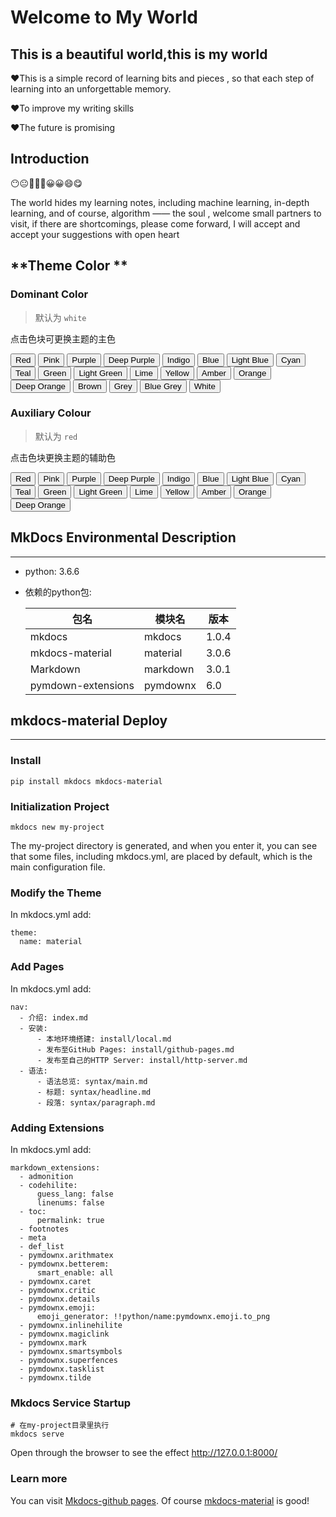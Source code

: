 # Welcome to My World

## **This is a beautiful world,this is my world**

❤️This is a simple record of learning bits and pieces , so that each step of learning into an unforgettable memory.

❤️To improve my writing skills

❤️The future is promising



## **Introduction**

😶😐🤨🤨🙂😀😀😄😋

The world hides my learning notes, including machine learning, in-depth learning, and of course, algorithm —— the soul , welcome  small partners to visit, if there are shortcomings, please come forward, I will accept and accept your suggestions with open heart



## **Theme  Color **

### **Dominant Color**

> 默认为 `white`

点击色块可更换主题的主色

<div id="color-button">
<button data-md-color-primary="red">Red</button>
<button data-md-color-primary="pink">Pink</button>
<button data-md-color-primary="purple">Purple</button>
<button data-md-color-primary="deep-purple">Deep Purple</button>
<button data-md-color-primary="indigo">Indigo</button>
<button data-md-color-primary="blue">Blue</button>
<button data-md-color-primary="light-blue">Light Blue</button>
<button data-md-color-primary="cyan">Cyan</button>
<button data-md-color-primary="teal">Teal</button>
<button data-md-color-primary="green">Green</button>
<button data-md-color-primary="light-green">Light Green</button>
<button data-md-color-primary="lime">Lime</button>
<button data-md-color-primary="yellow">Yellow</button>
<button data-md-color-primary="amber">Amber</button>
<button data-md-color-primary="orange">Orange</button>
<button data-md-color-primary="deep-orange">Deep Orange</button>
<button data-md-color-primary="brown">Brown</button>
<button data-md-color-primary="grey">Grey</button>
<button data-md-color-primary="blue-grey">Blue Grey</button>
<button data-md-color-primary="white">White</button>
</div>

<script>
  var buttons = document.querySelectorAll("button[data-md-color-primary]");
  Array.prototype.forEach.call(buttons, function(button) {
    button.addEventListener("click", function() {
      document.body.dataset.mdColorPrimary = this.dataset.mdColorPrimary;
      localStorage.setItem("data-md-color-primary",this.dataset.mdColorPrimary);
    })
  })
</script>





### Auxiliary Colour

> 默认为 `red`

点击色块更换主题的辅助色



<div id="color-button">
<button data-md-color-accent="red">Red</button>
<button data-md-color-accent="pink">Pink</button>
<button data-md-color-accent="purple">Purple</button>
<button data-md-color-accent="deep-purple">Deep Purple</button>
<button data-md-color-accent="indigo">Indigo</button>
<button data-md-color-accent="blue">Blue</button>
<button data-md-color-accent="light-blue">Light Blue</button>
<button data-md-color-accent="cyan">Cyan</button>
<button data-md-color-accent="teal">Teal</button>
<button data-md-color-accent="green">Green</button>
<button data-md-color-accent="light-green">Light Green</button>
<button data-md-color-accent="lime">Lime</button>
<button data-md-color-accent="yellow">Yellow</button>
<button data-md-color-accent="amber">Amber</button>
<button data-md-color-accent="orange">Orange</button>
<button data-md-color-accent="deep-orange">Deep Orange</button>
</div>
<script>
  var buttons = document.querySelectorAll("button[data-md-color-accent]");
  Array.prototype.forEach.call(buttons, function(button) {
    button.addEventListener("click", function() {
      document.body.dataset.mdColorAccent = this.dataset.mdColorAccent;
      localStorage.setItem("data-md-color-accent",this.dataset.mdColorAccent);
    })
  })

  // #758
  document.getElementsByClassName('md-nav__title')[1].click()
</script>



## **MkDocs  Environmental Description**

------

- python: 3.6.6

- 依赖的python包:

  | 包名               | 模块名   | 版本  |
  | ------------------ | -------- | ----- |
  | mkdocs             | mkdocs   | 1.0.4 |
  | mkdocs-material    | material | 3.0.6 |
  | Markdown           | markdown | 3.0.1 |
  | pymdown-extensions | pymdownx | 6.0   |

## **mkdocs-material Deploy**

------

### **Install**

```
pip install mkdocs mkdocs-material
```



### **Initialization Project**

```
mkdocs new my-project
```

The my-project directory is generated, and when you enter it, you can see that some files, including mkdocs.yml, are placed by default, which is the main configuration file.

### **Modify the Theme**

In mkdocs.yml add:

```
theme:
  name: material
```

### **Add Pages**

In mkdocs.yml add:

```
nav:
  - 介绍: index.md
  - 安装:
      - 本地环境搭建: install/local.md
      - 发布至GitHub Pages: install/github-pages.md
      - 发布至自己的HTTP Server: install/http-server.md
  - 语法:
      - 语法总览: syntax/main.md
      - 标题: syntax/headline.md
      - 段落: syntax/paragraph.md
```

### **Adding Extensions**

In mkdocs.yml add:

```
markdown_extensions:
  - admonition
  - codehilite:
      guess_lang: false
      linenums: false
  - toc:
      permalink: true
  - footnotes
  - meta
  - def_list
  - pymdownx.arithmatex
  - pymdownx.betterem:
      smart_enable: all
  - pymdownx.caret
  - pymdownx.critic
  - pymdownx.details
  - pymdownx.emoji:
      emoji_generator: !!python/name:pymdownx.emoji.to_png
  - pymdownx.inlinehilite
  - pymdownx.magiclink
  - pymdownx.mark
  - pymdownx.smartsymbols
  - pymdownx.superfences
  - pymdownx.tasklist
  - pymdownx.tilde
```

### **Mkdocs Service Startup**

```
# 在my-project目录里执行
mkdocs serve
```

Open through the browser to see the effect <http://127.0.0.1:8000/> 









### Learn more

You can visit [Mkdocs-github pages](https://my.oschina.net/fzxiaomange/blog/3010921). Of course [mkdocs-material](https://squidfunk.github.io/mkdocs-material/getting-started/) is good!